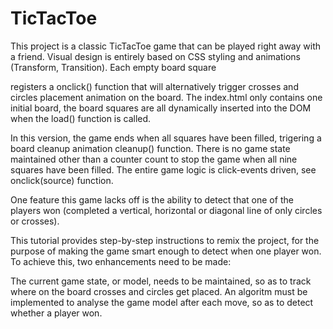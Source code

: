 # TicTacToe

This project is a classic TicTacToe game that can be played right away with a friend. Visual design is entirely based on CSS styling and animations (Transform, Transition). Each empty board square <div> registers a onclick() function that will alternatively trigger crosses and circles placement animation on the board. The index.html only contains one initial board, the board squares are all dynamically inserted into the DOM when the load() function is called.

In this version, the game ends when all squares have been filled, trigering a board cleanup animation cleanup() function. There is no game state maintained other than a counter count to stop the game when all nine squares have been filled. The entire game logic is click-events driven, see onclick(source) function.

One feature this game lacks off is the ability to detect that one of the players won (completed a vertical, horizontal or diagonal line of only circles or crosses).

This tutorial provides step-by-step instructions to remix the project, for the purpose of making the game smart enough to detect when one player won. To achieve this, two enhancements need to be made:

The current game state, or model, needs to be maintained, so as to track where on the board crosses and circles get placed.
An algoritm must be implemented to analyse the game model after each move, so as to detect whether a player won.
